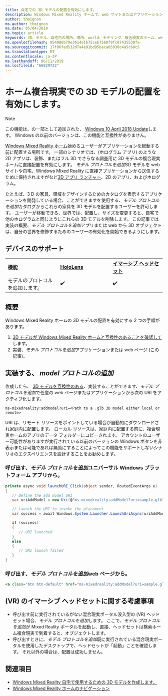 ```yaml
---
title: 自宅での 3D モデルの配置を有効にします。
description: Windows Mixed Reality ホームで、web サイトまたはアプリケーションからの 3D モデルを配置する方法
author: thmignon
ms.author: thmignon
ms.date: 05/04/2018
ms.topic: article
keywords: 3D、モデル、自宅内の場所、場所、world、モデリング、複合現実のホーム、web、アプリ
ms.openlocfilehash: 954086b79e3614e1b75ceb7560f9fc87435530fa
ms.sourcegitcommit: 17f86fed532d7a4e91bd95baca05930c4a5c68c5
ms.translationtype: MT
ms.contentlocale: ja-JP
ms.lasthandoff: 06/11/2019
ms.locfileid: "66829732"
---
```

# <a name="enable-placement-of-3d-models-in-the-mixed-reality-home"></a>ホーム複合現実での 3D モデルの配置を有効にします。

> [!NOTE]
> この機能は、の一部として追加された、 [Windows 10 April 2018 Update](release-notes-april-2018.md)します。 Windows の以前のバージョンは、この機能と互換性がありません。

[Windows Mixed Reality ホーム](navigating-the-windows-mixed-reality-home.md)始めるユーザーがアプリケーションを起動する前に配置する場所です。 一部のシナリオでは、(ホログラム アプリ) のような 2D アプリは、装飾、またはフル 3D でさらなる調査用に 3D モデルの複合現実ホームに直接配置を有効にします。 *モデル プロトコルを追加*3D モデルを web サイトや自宅、Windows Mixed Reality に直接アプリケーションから送信するために保持されますがなど[3D アプリ ランチャー](3d-app-launcher-design-guidance.md)、2D のアプリ、およびホログラム。 

たとえば、3 D の家具、領域をデザインするためのカタログを表示するアプリケーションを開発している場合、ことができますを使用する、*モデル プロトコルを追加*カタログからこれらの家具を 3D モデルを配置するユーザーを許可します。 ユーザーが移動できる、世界では、配置し、サイズを変更すると、自宅で他のホログラムと同じようにこれらの 3D モデルを削除します。 この記事では実装の概要、*モデル プロトコルを追加*アプリまたは web から 3D オブジェクトは、自分の世界を修飾するためのユーザーの有効化を開始できるようにします。

## <a name="device-support"></a>デバイスのサポート

<table>
    <colgroup>
    <col width="33%" />
    <col width="33%" />
    <col width="33%" />
    </colgroup>
    <tr>
        <td><strong>機能</strong></td>
        <td><a href="hololens-hardware-details.md"><strong>HoloLens</strong></a></td>
        <td><a href="immersive-headset-hardware-details.md"><strong>イマーシブ ヘッドセット</strong></a></td>
    </tr>
     <tr>
        <td>モデルのプロトコルを追加します。</td>
        <td>✔️</td>
        <td>✔️</td>
    </tr>
</table>

## <a name="overview"></a>概要

Windows Mixed Reality ホームの 3D モデルの配置を有効にする 2 つの手順があります。
1. [3D モデルが Windows Mixed Reality ホームと互換性のあることを確認して](creating-3d-models-for-use-in-the-windows-mixed-reality-home.md)します。
2. 実装、*モデル プロトコルを追加*アプリケーションまたは web ページ (この記事)。

## <a name="implementing-the-add-model-protocol"></a>実装する、 *model プロトコルの追加*

作成したら、 [3D モデルを互換性のある](creating-3d-models-for-use-in-the-windows-mixed-reality-home.md)、実装することができます、*モデル プロトコルを追加*で任意の web ページまたはアプリケーションから次の URI をアクティブ化します。

```
ms-mixedreality:addmodel?uri=<Path to a .glb 3D model either local or remote>
```

URI は、リモート リソースをポイントしている場合が自動的にダウンロードされ家庭内に配置します。 ローカル リソースは、家庭内に配置する前に、複合現実ホームのアプリのデータ フォルダーにコピーされます。 アカウントのユーザー可能性がありますが実行されている以前のバージョンの Windows ボタンを非表示または可能であれば無効にすることによってこの機能をサポートしないシナリオのエクスペリエンスを設計することをお勧めします。 

### <a name="invoking-the-add-model-protocol-from-a-universal-windows-platform-app"></a>呼び出す、*モデル プロトコルを追加*ユニバーサル Windows プラットフォーム アプリから。

```C#
private async void launchURI_Click(object sender, RoutedEventArgs e)
{
   // Define the add model URI
   var uriAddModel = new Uri(@"ms-mixedreality:addModel?uri=sample.glb");

   // Launch the URI to invoke the placement
   var success = await Windows.System.Launcher.LaunchUriAsync(uriAddModel);

   if (success)
   {
      // URI launched
   }
   else
   {
      // URI launch failed
   }
}
```

### <a name="invoking-the-add-model-protocol-from-a-webpage"></a>呼び出す、*モデル プロトコルを追加*web ページから。

```html
<a class="btn btn-default" href="ms-mixedreality:addModel?uri=sample.glb"> Place 3D Model </a>
```

## <a name="considerations-for-immersive-vr-headsets"></a>(VR) のイマーシブ ヘッドセットに関する考慮事項

* 呼び出す前に実行されているがない混合現実ポータル没入型の (VR) ヘッドセット場合、*モデル プロトコルを追加*します。 ここで、*モデル プロトコルを追加*が Mixed Reality ポータルを起動し、直接、ヘッドセットは検索ホーム複合現実で到着すると、オブジェクトします。 
* 呼び出すときに、*モデル プロトコルを追加*既に実行されている混合現実ポータルを使用したデスクトップで、ヘッドセットが「起動」ことを確認します。 それ以外の場合は、配置は成功しません。 

## <a name="see-also"></a>関連項目

* [Windows Mixed Reality 自宅で使用するための 3D モデルを作成します。](creating-3d-models-for-use-in-the-windows-mixed-reality-home.md)
* [Windows Mixed Reality ホームのナビゲーション](navigating-the-windows-mixed-reality-home.md)
